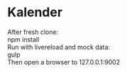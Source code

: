 # Kalender
After fresh clone:<br/>
npm install<br/>
Run with livereload and mock data:<br/>
gulp<br/>
Then open a browser to 127.0.0.1:9002
